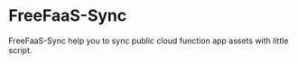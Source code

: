 # FreeFaaS-Sync

FreeFaaS-Sync help you to sync public cloud function app assets with little script. 